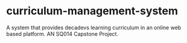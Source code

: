 # curriculum-management-system
A system that provides decadevs learning curriculum in an online web based platform. AN SQ014 Capstone Project.
